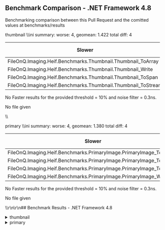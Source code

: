 ## Benchmark Comparison - .NET Framework 4.8
Benchmarking comparison between this Pull Request and the comitted values at benchmarks/results 

thumbnail
\\\ini 
 summary:
worse: 4, geomean: 1.422
total diff: 4

| Slower                                                       | diff/base | Base Median (ns) | Diff Median (ns) | Modality|
| ------------------------------------------------------------ | ---------:| ----------------:| ----------------:| --------:|
| FileOnQ.Imaging.Heif.Benchmarks.Thumbnail.Thumbnail_ToArray  |      1.43 |      33421400.00 |      47766800.00 |         |
| FileOnQ.Imaging.Heif.Benchmarks.Thumbnail.Thumbnail_Write    |      1.43 |      34192300.00 |      48828200.00 |         |
| FileOnQ.Imaging.Heif.Benchmarks.Thumbnail.Thumbnail_ToSpan   |      1.42 |      33737350.00 |      47794200.00 |         |
| FileOnQ.Imaging.Heif.Benchmarks.Thumbnail.Thumbnail_ToStream |      1.41 |      33929000.00 |      47977900.00 |         |

No Faster results for the provided threshold = 10% and noise filter = 0.3ns.

No file given
 
 \\\

primary
\\\ini 
 summary:
worse: 4, geomean: 1.380
total diff: 4

| Slower                                                             | diff/base | Base Median (ns) | Diff Median (ns) | Modality|
| ------------------------------------------------------------------ | ---------:| ----------------:| ----------------:| --------:|
| FileOnQ.Imaging.Heif.Benchmarks.PrimaryImage.PrimaryImage_ToSpan   |      1.40 |    1626250700.00 |    2280420900.00 |         |
| FileOnQ.Imaging.Heif.Benchmarks.PrimaryImage.PrimaryImage_ToStream |      1.39 |    1631416100.00 |    2270355250.00 |         |
| FileOnQ.Imaging.Heif.Benchmarks.PrimaryImage.PrimaryImage_ToArray  |      1.38 |    1631128700.00 |    2244688500.00 |         |
| FileOnQ.Imaging.Heif.Benchmarks.PrimaryImage.PrimaryImage_Write    |      1.35 |    1635386400.00 |    2206250700.00 |         |

No Faster results for the provided threshold = 10% and noise filter = 0.3ns.

No file given
 
 \\\\r\n\r\n## Benchmark Results - .NET Framework 4.8
<details><summary>thumbnail</summary><p>

 \\\ ini

BenchmarkDotNet=v0.13.1, OS=Windows 10.0.17763.2366 (1809/October2018Update/Redstone5), VM=Hyper-V
Intel Xeon Platinum 8272CL CPU 2.60GHz, 1 CPU, 2 logical and 2 physical cores
  [Host]     : .NET Framework 4.8 (4.8.4420.0), X64 RyuJIT
  Job-GHSIOX : .NET Framework 4.8 (4.8.4420.0), X64 RyuJIT

Runtime=.NET Framework 4.8  InvocationCount=1  LaunchCount=1  
UnrollFactor=1  

\\\
|             Method |     Mean |    Error |   StdDev | Allocated native memory | Native memory leak | Allocated |
|------------------- |---------:|---------:|---------:|------------------------:|-------------------:|----------:|
|    Thumbnail_Write | 48.81 ms | 0.557 ms | 0.521 ms |             5,124,251 B |              180 B |  74,504 B |
|  Thumbnail_ToArray | 47.88 ms | 0.411 ms | 0.385 ms |             5,123,923 B |              180 B |  74,504 B |
|   Thumbnail_ToSpan | 47.71 ms | 0.353 ms | 0.331 ms |             5,123,939 B |              180 B |         - |
| Thumbnail_ToStream | 47.87 ms | 0.417 ms | 0.390 ms |             5,123,923 B |              180 B | 140,816 B |
 </p></details>
<details><summary>primary</summary><p>

 \\\ ini

BenchmarkDotNet=v0.13.1, OS=Windows 10.0.17763.2366 (1809/October2018Update/Redstone5), VM=Hyper-V
Intel Xeon Platinum 8272CL CPU 2.60GHz, 1 CPU, 2 logical and 2 physical cores
  [Host]     : .NET Framework 4.8 (4.8.4420.0), X64 RyuJIT
  Job-GHSIOX : .NET Framework 4.8 (4.8.4420.0), X64 RyuJIT

Runtime=.NET Framework 4.8  InvocationCount=1  LaunchCount=1  
UnrollFactor=1  

\\\
|                Method |    Mean |    Error |   StdDev | Allocated native memory | Native memory leak |   Allocated |
|---------------------- |--------:|---------:|---------:|------------------------:|-------------------:|------------:|
|    PrimaryImage_Write | 2.217 s | 0.0366 s | 0.0342 s |           222,029,254 B |              180 B | 1,951,112 B |
|  PrimaryImage_ToArray | 2.258 s | 0.0447 s | 0.0597 s |           222,029,198 B |              180 B | 1,951,112 B |
|   PrimaryImage_ToSpan | 2.282 s | 0.0449 s | 0.0551 s |           222,029,006 B |              180 B |           - |
| PrimaryImage_ToStream | 2.261 s | 0.0440 s | 0.0470 s |           222,029,166 B |              180 B | 3,894,032 B |
 </p></details>

